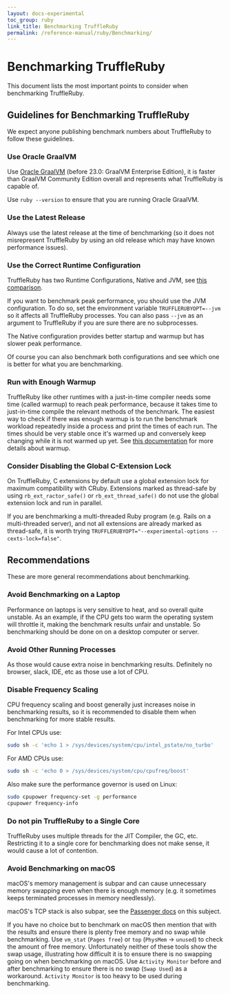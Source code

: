 ```yaml
---
layout: docs-experimental
toc_group: ruby
link_title: Benchmarking TruffleRuby
permalink: /reference-manual/ruby/Benchmarking/
---
```

# Benchmarking TruffleRuby

This document lists the most important points to consider when benchmarking TruffleRuby.

## Guidelines for Benchmarking TruffleRuby

We expect anyone publishing benchmark numbers about TruffleRuby to follow these guidelines.

### Use Oracle GraalVM

Use [Oracle GraalVM](installing-truffleruby.md#oracle-graalvm-and-graalvm-community-edition) (before 23.0: GraalVM Enterprise Edition), it is faster than GraalVM Community Edition overall and represents what TruffleRuby is capable of.

Use `ruby --version` to ensure that you are running Oracle GraalVM.

### Use the Latest Release

Always use the latest release at the time of benchmarking (so it does not misrepresent TruffleRuby by using an old release which may have known performance issues).

### Use the Correct Runtime Configuration

TruffleRuby has two Runtime Configurations, Native and JVM, see [this comparison](../../README.md#truffleruby-runtime-configurations).

If you want to benchmark peak performance, you should use the JVM configuration.
To do so, set the environment variable `TRUFFLERUBYOPT=--jvm` so it affects all TruffleRuby processes.
You can also pass `--jvm` as an argument to TruffleRuby if you are sure there are no subprocesses.

The Native configuration provides better startup and warmup but has slower peak performance.

Of course you can also benchmark both configurations and see which one is better for what you are benchmarking.

### Run with Enough Warmup

TruffleRuby like other runtimes with a just-in-time compiler needs some time (called warmup) to reach peak performance,
because it takes time to just-in-time compile the relevant methods of the benchmark.
The easiest way to check if there was enough warmup is to run the benchmark workload repeatedly inside a process and print the times of each run.
The times should be very stable once it's warmed up and conversely keep changing while it is not warmed up yet.
See [this documentation](reporting-performance-problems.md) for more details about warmup.

### Consider Disabling the Global C-Extension Lock

On TruffleRuby, C extensions by default use a global extension lock for maximum compatibility with CRuby.
Extensions marked as thread-safe by using `rb_ext_ractor_safe()` or `rb_ext_thread_safe()` do not use the global extension lock and run in parallel.

If you are benchmarking a multi-threaded Ruby program (e.g. Rails on a multi-threaded server),
and not all extensions are already marked as thread-safe, it is worth trying
`TRUFFLERUBYOPT="--experimental-options --cexts-lock=false"`.

## Recommendations

These are more general recommendations about benchmarking.

### Avoid Benchmarking on a Laptop

Performance on laptops is very sensitive to heat, and so overall quite unstable.
As an example, if the CPU gets too warm the operating system will throttle it, making the benchmark results unfair and unstable.
So benchmarking should be done on on a desktop computer or server.

### Avoid Other Running Processes

As those would cause extra noise in benchmarking results.
Definitely no browser, slack, IDE, etc as those use a lot of CPU.

### Disable Frequency Scaling

CPU frequency scaling and boost generally just increases noise in benchmarking results,
so it is recommended to disable them when benchmarking for more stable results.

For Intel CPUs use:

```bash
sudo sh -c 'echo 1 > /sys/devices/system/cpu/intel_pstate/no_turbo'
```

For AMD CPUs use:

```bash
sudo sh -c 'echo 0 > /sys/devices/system/cpu/cpufreq/boost'
```

Also make sure the performance governor is used on Linux:

```bash
sudo cpupower frequency-set -g performance
cpupower frequency-info
```

### Do not pin TruffleRuby to a Single Core

TruffleRuby uses multiple threads for the JIT Compiler, the GC, etc.
Restricting it to a single core for benchmarking does not make sense, it would cause a lot of contention.

### Avoid Benchmarking on macOS

macOS's memory management is subpar and can cause unnecessary memory swapping even when there is enough memory (e.g. it sometimes keeps terminated processes in memory needlessly).

macOS's TCP stack is also subpar, see the [Passenger docs](https://www.phusionpassenger.com/library/config/apache/optimization/#operating-system-recommendations) on this subject.

If you have no choice but to benchmark on macOS then mention that with the results
and ensure there is plenty free memory and no swap while benchmarking.
Use `vm_stat` (`Pages free`) or `top` (`PhysMem` -> `unused`) to check the amount of free memory.
Unfortunately neither of these tools show the swap usage, illustrating how difficult it is to ensure there is no swapping going on when benchmarking on macOS.
Use `Activity Monitor` before and after benchmarking to ensure there is no swap (`Swap Used`) as a workaround.
`Activity Monitor` is too heavy to be used during benchmarking.
